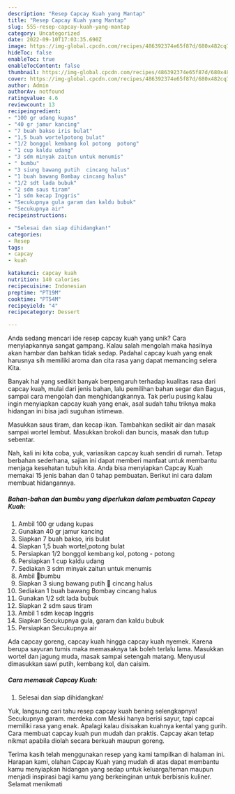 ```yaml
---
description: "Resep Capcay Kuah yang Mantap"
title: "Resep Capcay Kuah yang Mantap"
slug: 555-resep-capcay-kuah-yang-mantap
category: Uncategorized
date: 2022-09-10T17:03:35.690Z
image: https://img-global.cpcdn.com/recipes/486392374e65f87d/680x482cq70/capcay-kuah-foto-resep-utama.jpg
hideToc: false
enableToc: true
enableTocContent: false
thumbnail: https://img-global.cpcdn.com/recipes/486392374e65f87d/680x482cq70/capcay-kuah-foto-resep-utama.jpg
cover: https://img-global.cpcdn.com/recipes/486392374e65f87d/680x482cq70/capcay-kuah-foto-resep-utama.jpg
author: Admin
authorAv: notfound
ratingvalue: 4.6
reviewcount: 13
recipeingredient:
- "100 gr udang kupas"
- "40 gr jamur kancing"
- "7 buah bakso iris bulat"
- "1,5 buah wortelpotong bulat"
- "1/2 bonggol kembang kol potong  potong"
- "1 cup kaldu udang"
- "3 sdm minyak zaitun untuk menumis"
- " bumbu"
- "3 siung bawang putih  cincang halus"
- "1 buah bawang Bombay cincang halus"
- "1/2 sdt lada bubuk"
- "2 sdm saus tiram"
- "1 sdm kecap Inggris"
- "Secukupnya gula garam dan kaldu bubuk"
- "Secukupnya air"
recipeinstructions:

- "Selesai dan siap dihidangkan!"
categories:
- Resep
tags:
- capcay
- kuah

katakunci: capcay kuah 
nutrition: 140 calories
recipecuisine: Indonesian
preptime: "PT19M"
cooktime: "PT54M"
recipeyield: "4"
recipecategory: Dessert

---
```





Anda sedang mencari ide resep capcay kuah yang unik? Cara menyiapkannya sangat gampang. Kalau salah mengolah maka hasilnya akan hambar dan bahkan tidak sedap. Padahal capcay kuah yang enak harusnya sih memiliki aroma dan cita rasa yang dapat memancing selera Kita.





Banyak hal yang sedikit banyak berpengaruh terhadap kualitas rasa dari capcay kuah, mulai dari jenis bahan, lalu pemilihan bahan segar dan Bagus, sampai cara mengolah dan menghidangkannya. Tak perlu pusing kalau ingin menyiapkan capcay kuah yang enak,      asal sudah tahu triknya maka hidangan ini bisa jadi suguhan istimewa.














Masukkan saus tiram, dan kecap ikan. Tambahkan sedikit air dan masak sampai wortel lembut. Masukkan brokoli dan buncis, masak dan tutup sebentar.






Nah, kali ini kita coba, yuk, variasikan capcay kuah sendiri di rumah. Tetap berbahan sederhana, sajian ini dapat memberi manfaat untuk membantu menjaga kesehatan tubuh kita. Anda bisa menyiapkan Capcay Kuah memakai 15 jenis bahan dan 0 tahap pembuatan. Berikut ini cara dalam membuat hidangannya.

<!--inarticleads1-->

##### Bahan-bahan dan bumbu yang diperlukan dalam pembuatan Capcay Kuah:

1. Ambil 100 gr udang kupas
1. Gunakan 40 gr jamur kancing
1. Siapkan 7 buah bakso, iris bulat
1. Siapkan 1,5 buah wortel,potong bulat
1. Persiapkan 1/2 bonggol kembang kol, potong - potong
1. Persiapkan 1 cup kaldu udang
1. Sediakan 3 sdm minyak zaitun untuk menumis
1. Ambil  🌿bumbu
1. Siapkan 3 siung bawang putih 🧄 cincang halus
1. Sediakan 1 buah bawang Bombay cincang halus
1. Gunakan 1/2 sdt lada bubuk
1. Siapkan 2 sdm saus tiram
1. Ambil 1 sdm kecap Inggris
1. Siapkan Secukupnya gula, garam dan kaldu bubuk
1. Persiapkan Secukupnya air


Ada capcay goreng, capcay kuah hingga capcay kuah nyemek. Karena berupa sayuran tumis maka memasaknya tak boleh terlalu lama. Masukkan wortel dan jagung muda, masak sampai setengah matang. Menyusul dimasukkan sawi putih, kembang kol, dan caisim. 

<!--inarticleads2-->

##### Cara memasak Capcay Kuah:


1. Selesai dan siap dihidangkan!

Yuk, langsung cari tahu resep capcay kuah bening selengkapnya! Secukupnya garam. merdeka.com Meski hanya berisi sayur, tapi capcai memiliki rasa yang enak. Apalagi kalau disisakan kuahnya kental yang gurih. Cara membuat capcay kuah pun mudah dan praktis. Capcay akan tetap nikmat apabila diolah secara berkuah maupun goreng. 

Terima kasih telah menggunakan resep yang kami tampilkan di halaman ini. Harapan kami, olahan Capcay Kuah yang mudah di atas dapat membantu kamu menyiapkan hidangan yang sedap untuk keluarga/teman maupun menjadi inspirasi bagi kamu yang berkeinginan untuk berbisnis kuliner. Selamat menikmati
